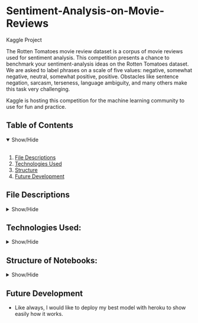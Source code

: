 # Sentiment-Analysis-on-Movie-Reviews
Kaggle Project

The Rotten Tomatoes movie review dataset is a corpus of movie reviews used for sentiment analysis. 
This competition presents a chance to benchmark your sentiment-analysis ideas on the Rotten Tomatoes dataset.
We are asked to label phrases on a scale of five values: negative, somewhat negative, neutral, somewhat positive, positive.
Obstacles like sentence negation, sarcasm, terseness, language ambiguity, and many others make this task very challenging.

Kaggle is hosting this competition for the machine learning community to use for fun and practice.


## Table of Contents
<details open>
<summary>Show/Hide</summary>
<br>

1. [ File Descriptions ](#File_Description)
2. [ Technologies Used ](#Technologies_Used)    
3. [ Structure ](#Structure)
4. [ Future Development ](#Executive_Summary)
</details>

## File Descriptions
<details>
<a name="File_Description"></a>
<summary>Show/Hide</summary>
<br>
  
The dataset is comprised of tab-separated files with phrases from the Rotten Tomatoes dataset. The train/test split has been preserved for the purposes of benchmarking, but the sentences have been shuffled from their original order. Each Sentence has been parsed into many phrases by the Stanford parser. Each phrase has a PhraseId. Each sentence has a SentenceId. Phrases that are repeated (such as short/common words) are only included once in the data.

train.tsv contains the phrases and their associated sentiment labels. We have additionally provided a SentenceId so that you can track which phrases belong to a single sentence.
test.tsv contains just phrases. You must assign a sentiment label to each phrase.
The sentiment labels are:

0 - negative
1 - somewhat negative
2 - neutral
3 - somewhat positive
4 - positive

</details>

## Technologies Used:
<details>
<a name="Technologies_Used"></a>
<summary>Show/Hide</summary>
<br>
    
* <strong>Python</strong>
* <strong>Pandas</strong>
* <strong>Numpy</strong>
* <strong>Matplotlib</strong>
* <strong>Seaborn</strong>
* <strong>NLTK</strong>
* <strong>WordCloud</strong>
* <strong>Scikit-Learn</strong>
* <strong>Keras</strong>
* <strong>Tensorflow</strong>
</details>

## Structure of Notebooks:
<details>
<a name="Structure"></a>
<summary>Show/Hide</summary>
<br>
    
1. Import packages

2. Data Exploration
   * 2.1 Number of characters in tweets
   * 2.2 Number of words in tweets
   * 2.3 Average word length in a tweet

3. Deep Learning methods
   * 3.1 Basic NLP Techniques
   * 3.2 Building model
   * 3.3 Model performances
   * 3.4 First submission to Kaggle

4. Machine Learning methods
   * 4.1 Basic NLP Techniques
   * 4.2 Building models
   * 4.3 Models performances
   * 4.4 Second Submission to Kaggle
</details>  


<a name="Executive_Summary"></a>
## Future Development
    
* Like always, I would like to deploy my best model with heroku to show easily how it works.
